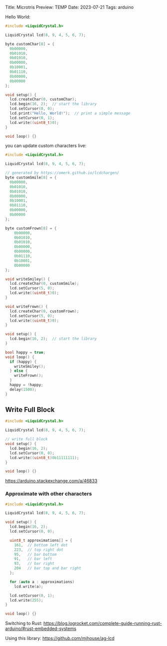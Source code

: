 Title: Microtris
Preview: TEMP
Date: 2023-07-21
Tags: arduino

Hello World:

```cpp
#include <LiquidCrystal.h>

LiquidCrystal lcd(8, 9, 4, 5, 6, 7);

byte customChar[8] = {
  0b00000,
  0b01010,
  0b01010,
  0b00000,
  0b10001,
  0b01110,
  0b00000,
  0b00000
};

void setup() {
  lcd.createChar(0, customChar);
  lcd.begin(16, 2);  // start the library
  lcd.setCursor(0, 0);
  lcd.print("Hello, World!");  // print a simple message
  lcd.setCursor(0, 1);
  lcd.write((uint8_t)0);
}

void loop() {}
```

you can update custom characters live:

```cpp
#include <LiquidCrystal.h>

LiquidCrystal lcd(8, 9, 4, 5, 6, 7);

// generated by https://omerk.github.io/lcdchargen/
byte customSmile[8] = {
  0b00000,
  0b01010,
  0b01010,
  0b00000,
  0b10001,
  0b01110,
  0b00000,
  0b00000
};

byte customFrown[8] = {
	0b00000,
	0b01010,
	0b01010,
	0b00000,
	0b00000,
	0b01110,
	0b10001,
	0b00000
};

void writeSmiley() {
  lcd.createChar(0, customSmile);
  lcd.setCursor(5, 0);
  lcd.write((uint8_t)0);
}

void writeFrown() {
  lcd.createChar(0, customFrown);
  lcd.setCursor(5, 0);
  lcd.write((uint8_t)0);
}

void setup() {
  lcd.begin(16, 2);  // start the library
}

bool happy = true;
void loop() {
  if (happy) {
    writeSmiley();
  } else {
    writeFrown();
  }
  happy = !happy;
  delay(1500);
}

```

## Write Full Block

```cpp
#include <LiquidCrystal.h>

LiquidCrystal lcd(8, 9, 4, 5, 6, 7);

// write full block
void setup() {
  lcd.begin(16, 2);
  lcd.setCursor(0, 0);
  lcd.write((uint8_t)0b11111111);
}

void loop() {}

```

https://arduino.stackexchange.com/a/46833

### Approximate with other characters

```cpp
#include <LiquidCrystal.h>

LiquidCrystal lcd(8, 9, 4, 5, 6, 7);

void setup() {
  lcd.begin(16, 2);
  lcd.setCursor(0, 0);

  uint8_t approximations[] = {
    161,  // bottom left dot
    223,  // top right dot
    95,   // bar bottom
    91,   // bar left
    93,   // bar right
    204   // bar top and bar right
  };

  for (auto a : approximations)
    lcd.write(a);

  lcd.setCursor(0, 1);
  lcd.write(255);
}

void loop() {}
```


Switching to Rust: https://blog.logrocket.com/complete-guide-running-rust-arduino/#rust-embedded-systems

Using this library: https://github.com/mjhouse/ag-lcd




